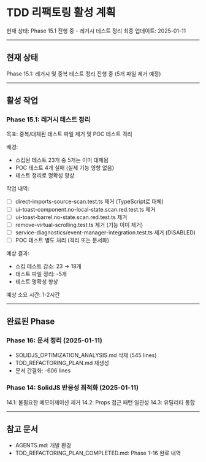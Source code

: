 # TDD 리팩토링 활성 계획

현재 상태: Phase 15.1 진행 중 - 레거시 테스트 정리 최종 업데이트: 2025-01-11

---

## 현재 상태

Phase 15.1: 레거시 및 중복 테스트 정리 진행 중 (5개 파일 제거 예정)

---

## 활성 작업

### Phase 15.1: 레거시 테스트 정리

목표: 중복/대체된 테스트 파일 제거 및 POC 테스트 격리

배경:

- 스킵된 테스트 23개 중 5개는 이미 대체됨
- POC 테스트 4개 실패 (실제 기능 영향 없음)
- 테스트 정리로 명확성 향상

작업 내역:

- [ ] direct-imports-source-scan.test.ts 제거 (TypeScript로 대체)
- [ ] ui-toast-component.no-local-state.scan.red.test.ts 제거
- [ ] ui-toast-barrel.no-state.scan.red.test.ts 제거
- [ ] remove-virtual-scrolling.test.ts 제거 (기능 이미 제거)
- [ ] service-diagnostics/event-manager-integration.test.ts 제거 (DISABLED)
- [ ] POC 테스트 별도 처리 (격리 또는 문서화)

예상 결과:

- 스킵 테스트 감소: 23 → 18개
- 테스트 파일 정리: -5개
- 테스트 명확성 향상

예상 소요 시간: 1-2시간

---

## 완료된 Phase

### Phase 16: 문서 정리 (2025-01-11)

- SOLIDJS_OPTIMIZATION_ANALYSIS.md 삭제 (545 lines)
- TDD_REFACTORING_PLAN.md 재생성
- 문서 간결화: -606 lines

### Phase 14: SolidJS 반응성 최적화 (2025-01-11)

14.1: 불필요한 메모이제이션 제거 14.2: Props 접근 패턴 일관성 14.3: 유틸리티
통합

---

## 참고 문서

- AGENTS.md: 개발 환경
- TDD_REFACTORING_PLAN_COMPLETED.md: Phase 1-16 완료 내역

